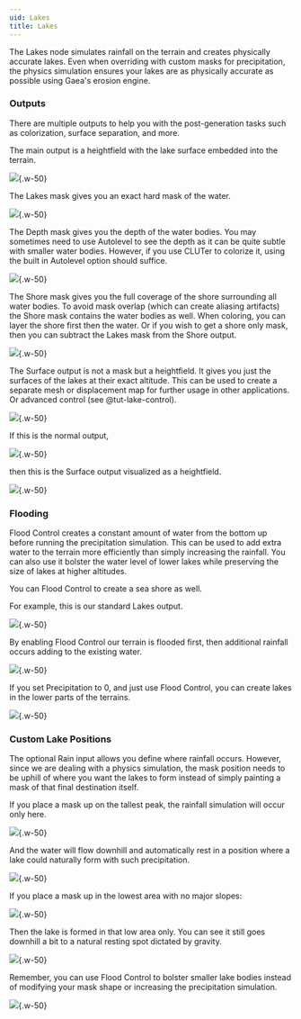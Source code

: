 ```yaml
---
uid: Lakes
title: Lakes
---
```


The Lakes node simulates rainfall on the terrain and creates physically accurate lakes. Even when overriding with custom masks for precipitation, the physics simulation ensures your lakes are as physically accurate as possible using Gaea's erosion engine.

### Outputs

There are multiple outputs to help you with the post-generation tasks such as colorization, surface separation, and more.

The main output is a heightfield with the lake surface embedded into the terrain.

![](/images/ref/Lakes/Lakes--Normal.png){.w-50}

The Lakes mask gives you an exact hard mask of the water.

![](/images/ref/Lakes/Lakes--Mask-Lakes.png){.w-50}

The Depth mask gives you the depth of the water bodies. You may sometimes need to use Autolevel to see the depth as it can be quite subtle with smaller water bodies. However, if you use CLUTer to colorize it, using the built in Autolevel option should suffice.

![](/images/ref/Lakes/Lakes--Mask-Depth.png){.w-50}

The Shore mask gives you the full coverage of the shore surrounding all water bodies. To avoid mask overlap (which can create aliasing artifacts) the Shore mask contains the water bodies as well. When coloring, you can layer the shore first then the water. Or if you wish to get a shore only mask, then you can subtract the Lakes mask from the Shore output.

![](/images/ref/Lakes/Lakes--Mask-Shore.png){.w-50}

The Surface output is not a mask but a heightfield. It gives you just the surfaces of the lakes at their exact altitude. This can be used to create a separate mesh or displacement map for further usage in other applications. Or advanced control (see @tut-lake-control).

![](/images/ref/Lakes/Lakes--Mask-Surface.png){.w-50}

If this is the normal output,

![](/images/ref/Lakes/Lakes--Surface1.png){.w-50}

then this is the Surface output visualized as a heightfield.

![](/images/ref/Lakes/Lakes--Surface2.png){.w-50}

### Flooding

Flood Control creates a constant amount of water from the bottom up before running the precipitation simulation. This can be used to add extra water to the terrain more efficiently than simply increasing the rainfall. You can also use it bolster the water level of lower lakes while preserving the size of lakes at higher altitudes.

You can Flood Control to create a sea shore as well.

For example, this is our standard Lakes output.

![](/images/ref/Lakes/Lakes--Flood1.png){.w-50}

By enabling Flood Control our terrain is flooded first, then additional rainfall occurs adding to the existing water.

![](/images/ref/Lakes/Lakes--Flood2.png){.w-50}

If you set Precipitation to 0, and just use Flood Control, you can create lakes in the lower parts of the terrains.

![](/images/ref/Lakes/Lakes--Flood3.png){.w-50}


### Custom Lake Positions
The optional Rain input allows you define where rainfall occurs. However, since we are dealing with a physics simulation, the mask position needs to be uphill of where you want the lakes to form instead of simply painting a mask of that final destination itself.

If you place a mask up on the tallest peak, the rainfall simulation will occur only here.

![](/images/ref/Lakes/Lakes--Custom1.png){.w-50}

And the water will flow downhill and automatically rest in a position where a lake could naturally form with such precipitation.

![](/images/ref/Lakes/Lakes--Custom2.png){.w-50}

If you place a mask up in the lowest area with no major slopes:

![](/images/ref/Lakes/Lakes--Custom3.png){.w-50}

Then the lake is formed in that low area only. You can see it still goes downhill a bit to a natural resting spot dictated by gravity.

![](/images/ref/Lakes/Lakes--Custom4.png){.w-50}

Remember, you can use Flood Control to bolster smaller lake bodies instead of modifying your mask shape or increasing the precipitation simulation.

![](/images/ref/Lakes/Lakes--Custom5.png){.w-50}

